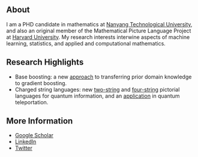 About
----------------

I am a PHD candidate in mathematics at [Nanyang Technological University](https://www.ntu.edu.sg/),
and also an original member of the Mathematical Picture Language Project at
[Harvard University](https://mathpicture.fas.harvard.edu/). My research interests
interwine aspects of machine learning, statistics, and applied and computational mathematics.


Research Highlights
----------------

* Base boosting: a new [approach][1] to transferring prior domain knowledge to gradient boosting.
* Charged string languages: new [two-string][2] and [four-string][3] pictorial languages
for quantum information, and an [application][4] in quantum teleportation.

[1]: https://arxiv.org/abs/2005.06194 "Title"
[2]: https://link.springer.com/article/10.1007/s11425-017-9207-3 "Title"
[3]: https://www.pnas.org/content/114/10/2497.full "Title"
[4]: https://iopscience.iop.org/article/10.1088/1367-2630/aa5b57 "Title"


More Information
----------------
* [Google Scholar](https://scholar.google.com/citations?user=lDe0nKgAAAAJ&hl=en)
* [LinkedIn](https://www.linkedin.com/in/wozniakowski/)
* [Twitter](https://twitter.com/airwoz)
